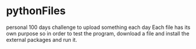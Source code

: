 # pythonFiles
personal 100 days challenge to upload something each day
Each file has its own purpose so in order to test the program, download a file and install the external packages and run it.
